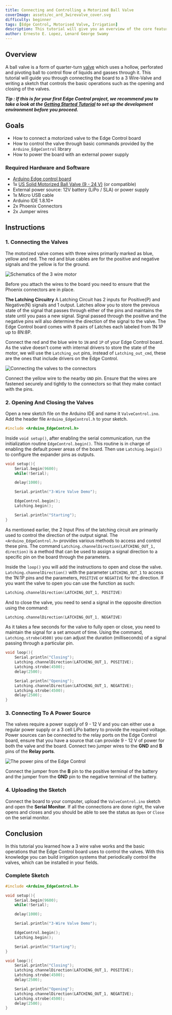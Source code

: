 ```yaml
---
title: Connecting and Controlling a Motorized Ball Valve
coverImage: assets/ec_ard_3wirevalve_cover.svg
difficulty: beginner
tags: [Edge Control, Motorised Valve, Irrigation]
description: This tutorial will give you an overview of the core features of the board, setup the development environment and introduce the required APIs to program the board.
author: Ernesto E. Lopez, Lenard George Swamy
---
```


## Overview

A ball valve is a form of quarter-turn [valve](https://en.wikipedia.org/wiki/Valve) which uses a hollow, perforated and pivoting ball to control flow of liquids and gasses through it. This tutorial will guide you through connecting the board to a 3 Wire-Valve and writing a sketch that controls the basic operations such as the opening and closing of the valves.

***Tip : If this is for your first Edge Control project, we recommend you to take a look at the [Getting Started Tutorial](/tutorials/edge-control/getting-started-edge-control) to set up the development environment before you proceed.***

## Goals

- How to connect a motorized valve to the Edge Control board
- How to control the valve through basic commands provided by the `Arduino_EdgeControl` library
- How to power the board with an external power supply

### Required Hardware and Software

- [Arduino Edge control board](https://store.arduino.cc/edge-control)
- 1x [US Solid Motorized Ball Valve (9 - 24 V)](https://ussolid.com/u-s-solid-motorized-ball-valve-1-2-brass-electrical-ball-valve-with-full-port-9-24-v-ac-dc-3-wire-setup.html) (or compatible)
- External power source: 12V battery (LiPo / SLA) or power supply
- 1x Micro USB cable
- Arduino IDE 1.8.10+
- 2x Phoenix Connectors
- 2x Jumper wires

## Instructions

### 1. Connecting the Valves

The motorized valve comes with three wires primarily marked as blue, yellow and red. The red and blue cables are for the positive and negative signals and the yellow is for the ground. 

![Schematics of the 3 wire motor](assets/ec_ard_valve_wires.svg)

Before you attach the wires to the board you need to ensure that the Phoenix connectors are in place.

**The Latching Circuitry**
A Latching Circuit has 2 inputs for Positive(P) and Negative(N) signals and 1 output. Latches allow you to store the previous state of the signal that passes through either of the pins and maintains the state until you pass a new signal. Signal passed through the positive and the negative pins will also determine the direction of the signal to the valve. The Edge Control board comes with 8 pairs of Latches each labeled from 1N:1P up to 8N:8P.

Connect the red and the blue wire to `1N` and `1P` of your Edge Control board. As the valve doesn't come with internal drivers to store the state of the motor, we will use the `Latching_out` pins, instead of `Latching_out_cmd`, these are the ones that include drivers on the Edge Control.

![Connecting the valves to the connectors](assets/ec_ard_connect_valve.svg)

Connect the yellow wire to the nearby `GND` pin. Ensure that the wires are fastened securely and tightly to the connectors so that they make contact with the pins.

### 2. Opening And Closing the Valves

Open a new sketch file on the Arduino IDE and name it `ValveControl.ino`. Add the header file `Arduino_EdgeControl.h` to your sketch.

```cpp
#include <Arduino_EdgeControl.h>
```

Inside `void setup()`, after enabling the serial communication, run the initialization routine `EdgeControl.begin()`. This routine is in charge of enabling the default power areas of the board. Then use `Latching.begin()` to configure the expander pins as outputs.

```cpp
void setup(){
    Serial.begin(9600);
    while(!Serial);

    delay(1000);

    Serial.println("3-Wire Valve Demo");

    EdgeControl.begin();
    Latching.begin();

    Serial.println("Starting");
}
```

As mentioned earlier, the 2 Input Pins of the latching circuit are primarily used to control the direction of the output signal. The `<Arduino_EdgeControl.h>` provides various methods to access and control these pins. The command `Latching.channelDirection(LATCHING_OUT_1, direction)` is a method that can be used to assign a signal direction to a specific pin on the board through the parameters.

Inside the `loop()` you will add the instructions to open and close the valve. `Latching.channelDirection()` with the parameter `LATCHING_OUT_1` to access the 1N:1P pins and the parameters, `POSITIVE` or `NEGATIVE` for the direction. If you want the valve to open you can use the function as such:

```cpp
Latching.channelDirection(LATCHING_OUT_1, POSITIVE)
```

And to close the valve, you need to send a signal in the opposite direction using the command:

```cpp
Latching.channelDirection(LATCHING_OUT_1, NEGATIVE)
```

As it takes a few seconds for the valve to fully open or close, you need to maintain the signal for a set amount of time. Using the command, `Latching.strobe(4500)` you can adjust the duration (milliseconds) of a signal passing through a particular pin.

```cpp
void loop(){
    Serial.println("Closing");
    Latching.channelDirection(LATCHING_OUT_1, POSITIVE);
    Latching.strobe(4500);
    delay(2500);

    Serial.println("Opening");
    Latching.channelDirection(LATCHING_OUT_1, NEGATIVE);
    Latching.strobe(4500);
    delay(2500);
}
```

### 3. Connecting To A Power Source

The valves require a power supply of 9 - 12 V and you can either use a regular power supply or a 3 cell LiPo battery to provide the required voltage. Power sources can be connected to the relay ports on the Edge Control board, ensure that you have a source that can provide 9 - 12 V of power for both the valve and the board. Connect two jumper wires to the **GND** and **B** pins of the **Relay ports**.

![The power pins of the Edge Control](assets/ec_ard_connect_power_source.svg)

Connect the jumper from the **B** pin to the positive terminal of the battery and the jumper from the **GND** pin to the negative terminal of the battery.

### 4. Uploading the Sketch

Connect the board to your computer, upload the `ValveControl.ino` sketch and open the **Serial Monitor**. If all the connections are done right, the valve opens and closes and you should be able to see the status as `Open` or `Close` on the serial monitor.

## Conclusion

In this tutorial you learned how a 3 wire valve works and the basic operations that the Edge Control board uses to control the valves. With this knowledge you can build irrigation systems that periodically control the valves, which can be installed in your fields.

### Complete Sketch

```cpp
#include <Arduino_EdgeControl.h>

void setup(){
    Serial.begin(9600);
    while(!Serial);

    delay(1000);

    Serial.println("3-Wire Valve Demo");

    EdgeControl.begin();
    Latching.begin();

    Serial.println("Starting");
}

void loop(){
    Serial.println("Closing");
    Latching.channelDirection(LATCHING_OUT_1, POSITIVE);
    Latching.strobe(4500);
    delay(2500);

    Serial.println("Opening");
    Latching.channelDirection(LATCHING_OUT_1, NEGATIVE);
    Latching.strobe(4500);
    delay(2500);
}

```
